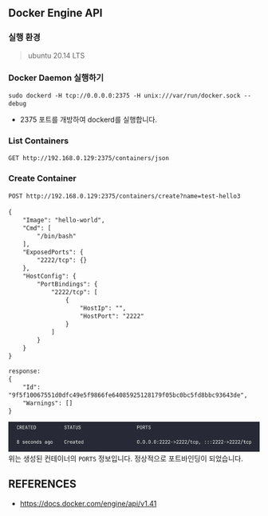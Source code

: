 ## Docker Engine API

### 실행 환경
> ubuntu 20.14 LTS

### Docker Daemon 실행하기
```shell
sudo dockerd -H tcp://0.0.0.0:2375 -H unix:///var/run/docker.sock --debug
```
* 2375 포트를 개방하여 dockerd를 실행합니다.

### List Containers
```shell
GET http://192.168.0.129:2375/containers/json
```

### Create Container
```shell
POST http://192.168.0.129:2375/containers/create?name=test-hello3

{
    "Image": "hello-world",
    "Cmd": [
        "/bin/bash"
    ],
    "ExposedPorts": {
        "2222/tcp": {}
    },
    "HostConfig": {
        "PortBindings": {
            "2222/tcp": [
                {
                    "HostIp": "",
                    "HostPort": "2222"
                }
            ]
        }
    }
}
```

```shell
response:
{
    "Id": "9f5f10067551d0dfc49e5f9866fe64085925128179f05bc0bc5fd8bbc93643de",
    "Warnings": []
}
```

![img.png](images/img.png)
위는 생성된 컨테이너의 `PORTS` 정보입니다. 정상적으로 포트바인딩이 되었습니다.


## REFERENCES
* https://docs.docker.com/engine/api/v1.41